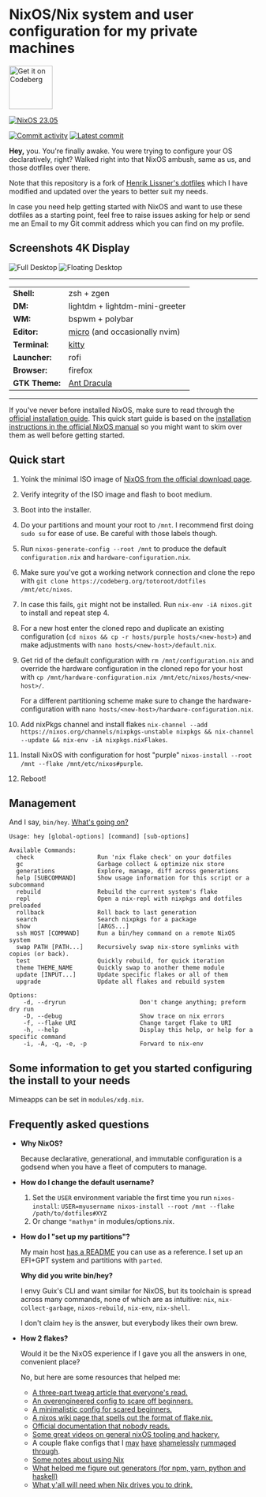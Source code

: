 # NixOS/Nix system and user configuration for my private machines

<a href="https://codeberg.org/totoroot/dotfiles">
    <img alt="Get it on Codeberg" src="https://get-it-on.codeberg.org/get-it-on-blue-on-white.png" height="88">
</a>

[![NixOS 23.05](https://img.shields.io/badge/NixOS-23.05-blue.svg?style=flat&logo=NixOS&logoColor=white)](https://nixos.org)

[![Commit activity](https://img.shields.io/github/commit-activity/m/totoroot/dotfiles?style=flat)](https://codeberg.org/totoroot/dotfiles/activity/monthly)
[![Latest commit](https://img.shields.io/github/last-commit/totoroot/dotfiles/main?label=Latest%20Commit&style=flat)](https://codeberg.org/totoroot/dotfiles/commits/branch/main)


**Hey,** you. You're finally awake. You were trying to configure your OS declaratively, right? Walked right into that NixOS ambush, same as us, and those dotfiles over there.

Note that this repository is a fork of [Henrik Lissner's dotfiles](https://github.com/hlissner/dotfiles) which I have modified and updated over the years to better suit my needs.

In case you need help getting started with NixOS and want to use these dotfiles as a starting point, feel free to raise issues asking for help or send me an Email to my Git commit address which you can find on my profile.

## Screenshots 4K Display

![Full Desktop](https://codeberg.org/totoroot/dotfiles/raw/branch/screenshots/screenshot-full.png)
![Floating Desktop](https://codeberg.org/totoroot/dotfiles/raw/branch/screenshots/screenshot-floating.png)

------

| | |
|-|-|
| **Shell:** | zsh + zgen |
| **DM:** | lightdm + lightdm-mini-greeter |
| **WM:** | bspwm + polybar |
| **Editor:** | [micro] (and occasionally nvim) |
| **Terminal:** | [kitty] |
| **Launcher:** | rofi |
| **Browser:** | firefox |
| **GTK Theme:** | [Ant Dracula](https://github.com/EliverLara/Ant-Dracula) |

-----

If you've never before installed NixOS, make sure to read through the [official installation guide](https://nixos.wiki/wiki/NixOS_Installation_Guide). This quick start guide is based on the [installation instructions in the official NixOS manual](https://nixos.org/manual/nixos/stable/index.html#ch-installation) so you might want to skim over them as well before getting started.


## Quick start

1. Yoink the minimal ISO image of [NixOS from the official download page][nixos].

2. Verify integrity of the ISO image and flash to boot medium.

2. Boot into the installer.

3. Do your partitions and mount your root to `/mnt`. I recommend first doing `sudo su` for ease of use. Be careful with those labels though.

5. Run `nixos-generate-config --root /mnt` to produce the default `configuration.nix` and `hardware-configuration.nix`.

4. Make sure you've got a working network connection and clone the repo with `git clone https://codeberg.org/totoroot/dotfiles /mnt/etc/nixos`.

6. In case this fails, `git` might not be installed. Run `nix-env -iA nixos.git` to install and repeat step 4.

7. For a new host enter the cloned repo and duplicate an existing configuration (`cd nixos && cp -r hosts/purple hosts/<new-host>`) and make adjustments with `nano hosts/<new-host>/default.nix`.

8. Get rid of the default configuration with `rm /mnt/configuration.nix` and override the hardware configuration in the cloned repo for your host with `cp /mnt/hardware-configuration.nix /mnt/etc/nixos/hosts/<new-host>/`.

    For a different partitioning scheme make sure to change the hardware-configuration with `nano hosts/<new-host>/hardware-configuration.nix`.

9. Add nixPkgs channel and install flakes `nix-channel --add https://nixos.org/channels/nixpkgs-unstable nixpkgs && nix-channel --update && nix-env -iA nixpkgs.nixFlakes`.

10. Install NixOS with configuration for host "purple" `nixos-install --root /mnt --flake /mnt/etc/nixos#purple`.

11. Reboot!

## Management

And I say, `bin/hey`. [What's going on?](http://hemansings.com/)

```
Usage: hey [global-options] [command] [sub-options]

Available Commands:
  check                  Run 'nix flake check' on your dotfiles
  gc                     Garbage collect & optimize nix store
  generations            Explore, manage, diff across generations
  help [SUBCOMMAND]      Show usage information for this script or a subcommand
  rebuild                Rebuild the current system's flake
  repl                   Open a nix-repl with nixpkgs and dotfiles preloaded
  rollback               Roll back to last generation
  search                 Search nixpkgs for a package
  show                   [ARGS...]
  ssh HOST [COMMAND]     Run a bin/hey command on a remote NixOS system
  swap PATH [PATH...]    Recursively swap nix-store symlinks with copies (or back).
  test                   Quickly rebuild, for quick iteration
  theme THEME_NAME       Quickly swap to another theme module
  update [INPUT...]      Update specific flakes or all of them
  upgrade                Update all flakes and rebuild system

Options:
    -d, --dryrun                     Don't change anything; preform dry run
    -D, --debug                      Show trace on nix errors
    -f, --flake URI                  Change target flake to URI
    -h, --help                       Display this help, or help for a specific command
    -i, -A, -q, -e, -p               Forward to nix-env
```

## Some information to get you started configuring the install to your needs
Mimeapps can be set in `modules/xdg.nix`.

## Frequently asked questions

+ **Why NixOS?**

  Because declarative, generational, and immutable configuration is a godsend
  when you have a fleet of computers to manage.

+ **How do I change the default username?**

  1. Set the `USER` environment variable the first time you run `nixos-install`:
  `USER=myusername nixos-install --root /mnt --flake /path/to/dotfiles#XYZ`
  2. Or change `"mathym"` in modules/options.nix.

+ **How do I "set up my partitions"?**

  My main host [has a README](hosts/purple/README.org) you can use as a reference.
  I set up an EFI+GPT system and partitions with `parted`.

  **Why did you write bin/hey?**

    I envy Guix's CLI and want similar for NixOS, but its toolchain is spread
    across many commands, none of which are as intuitive: `nix`,
    `nix-collect-garbage`, `nixos-rebuild`, `nix-env`, `nix-shell`.

    I don't claim `hey` is the answer, but everybody likes their own brew.

+ **How 2 flakes?**

  Would it be the NixOS experience if I gave you all the answers in one,
  convenient place?

  No, but here are some resources that helped me:

  + [A three-part tweag article that everyone's read.](https://www.tweag.io/blog/2020-05-25-flakes/)
  + [An overengineered config to scare off beginners.](https://github.com/nrdxp/nixflk)
  + [A minimalistic config for scared beginners.](https://github.com/colemickens/nixos-flake-example)
  + [A nixos wiki page that spells out the format of flake.nix.](https://nixos.wiki/wiki/Flakes)
  + [Official documentation that nobody reads.](https://nixos.org/learn.html)
  + [Some great videos on general nixOS tooling and hackery.](https://www.youtube.com/channel/UC-cY3DcYladGdFQWIKL90SQ)
  + A couple flake configs that I
    [may](https://github.com/LEXUGE/nixos)
    [have](https://github.com/bqv/nixrc)
    [shamelessly](https://git.sr.ht/~dunklecat/nixos-config/tree)
    [rummaged](https://github.com/utdemir/dotfiles)
    [through](https://github.com/purcell/dotfiles).
  + [Some notes about using Nix](https://github.com/justinwoo/nix-shorts)
  + [What helped me figure out generators (for npm, yarn, python and haskell)](https://myme.no/posts/2020-01-26-nixos-for-development.html)
  + [What y'all will need when Nix drives you to drink.](https://www.youtube.com/watch?v=Eni9PPPPBpg)


[micro]: https://micro-editor.github.io
[kitty]: https://sw.kovidgoyal.net/kitty/
[nixos]: https://nixos.org/download.html
[host/purple]: https://github.com/totoroot/dotfiles/tree/master/hosts/purple
